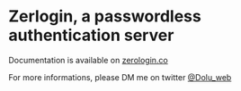 # Zerlogin, a passwordless authentication server

Documentation is available on [zerologin.co](https://zerologin.co)

For more informations, please DM me on twitter [@Dolu_web](https://twitter.com/Dolu_Web)